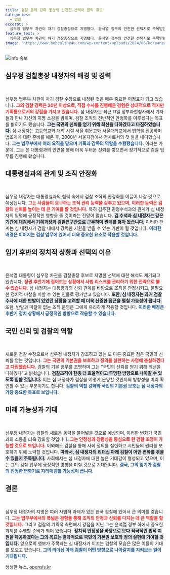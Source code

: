 ```yaml
---
title: 검찰 통제 강화 용산의 안전한 선택이 클릭 유도!
categories:
  - 법률
excerpt: >
  심우정 법무부 차관이 차기 검찰총장으로 지명됐다. 윤석열 정부의 안전한 선택지로 주목받는 그는 조직관리의 강점을 지닌 기획통으로, 국민 신뢰 회복을 다짐했다. 속내가 궁금한 심 내정자와 윤 대통령의 관계, 그리고 검찰직의 미래는 과연 어떤 방향으로 나아갈까?
feature_text: >
  심우정 법무부 차관이 차기 검찰총장으로 지명됐다. 윤석열 정부의 안전한 선택지로 주목받는 그는 조직관리의 강점을 지닌 기획통으로, 국민 신뢰 회복을 다짐했다. 속내가 궁금한 심 내정자와 윤 대통령의 관계, 그리고 검찰직의 미래는 과연 어떤 방향으로 나아갈까?
image: 'https://www.behealthy4u.com/wp-content/uploads/2024/06/koreanews.jpg'
---
```


<p><img src="https://www.behealthy4u.com/wp-content/uploads/2024/06/koreanews.jpg" alt="info 속보" /></p>

<h2 data-ke-size="size26">심우정 검찰총장 내정자의 배경 및 경력</h2>

<p data-ke-size="size16">&nbsp;</p>

<p data-ke-size="size16">심우정 법무부 차관이 차기 검찰 수장으로 내정된 것은 매우 중요한 이정표가 되고 있습니다. <b><span style="color: #ee2323;">그의 검찰 경력은 20년 이상으로, 직접 수사를 진행해온 경험은 상대적으로 적지만 기획통으로서의 강점을 가지고 있습니다.</span></b> 심 내정자는 최근 11일 정부과천청사에서 기자들과 만나 자신의 지명 소감을 밝히며, 검찰 조직의 전반적인 안정화를 이루겠다는 목표를 밝히기도 했습니다. <b><span style="background-color: #21538527;">그는 국민의 신뢰를 얻기 위해 최선을 다하겠다고 다짐하였습니다.</span></b> 심 내정자는 고등학교와 대학 시절 서울 휘문고와 서울대학교에서 법학을 전공하며 법조계에 대한 준비를 해온 후, 2000년 서울지검에서 검사로서의 첫 발을 내디뎠습니다. <b><span style="color: #1a5490;">그는 법무부에서 여러 요직을 맡으며 기획과 감독의 역할을 수행했습니다.</span></b> 이러는 가운데, 그는 윤 대통령과의 인연을 통해 더욱 두터운 신뢰를 쌓으면서 장기적으로 검찰 업무를 진행해 왔습니다.</p>

<h2 data-ke-size="size26">대통령실과의 관계 및 조직 안정화</h2>

<p data-ke-size="size16">&nbsp;</p>

<p data-ke-size="size16">심우정 내정자는 대통령실과의 협력 속에서 검찰 조직의 안정화를 이끌어 나갈 것으로 예상됩니다. <b><span style="color: #ee2323;">그는 사람들이 요구하는 조직 관리 능력을 갖추고 있으며, 이러한 능력은 검찰의 신뢰를 높이는 데 큰 기여를 할 것입니다.</span></b> 특히 김주현 민정수석과의 관계가 심 내정자의 임명에 긍정적인 영향을 줄 것이라는 전망이 많습니다. <b><span style="background-color: #21538527;">김 수석과 심 내정자는 같은 기간에 대검에서 기획과장과 검찰연구관으로 근무하며 관계를 쌓아 왔습니다.</span></b> 이러한 관계는 심 내정자가 검찰 내에서 강력한 지원을 받을 수 있는 기반이 될 것입니다. <b><span style="color: #1a5490;">이러한 배경은 이어지는 검찰 업무에 있어서 더욱 중요한 요소로 작용할 것입니다.</span></b></p>

<h2 data-ke-size="size26">임기 후반의 정치적 상황과 선택의 이유</h2>

<p data-ke-size="size16">&nbsp;</p>

<p data-ke-size="size16">윤석열 대통령이 심우정 차관을 검찰총장 후보로 지명한 선택에 대한 해석도 제기되고 있습니다. <b><span style="color: #ee2323;">정권 후반기에 접어드는 상황에서 사법 리스크를 관리하기 위한 전략으로 볼 수 있습니다.</span></b> 심 내정자는 대통령과의 신뢰 관계를 바탕으로 조직을 안정시키고, 불필요한 정치적 마찰을 피할 수 있는 인물로 평가받고 있습니다. <b><span style="background-color: #21538527;">또한, 심 내정자는 과거 검찰 수사에 대한 반발이 있었던 상황을 고려할 때 더욱 신중한 접근을 펼칠 가능성이 큽니다.</span></b> 또한, 반발과 마찰이 없는 조직 운영은 그에게 유리하게 작용할 것입니다. <b><span style="color: #1a5490;">이러한 배경은 후반기 정치 상황에서 긍정적인 방향으로 작용할 수 있습니다.</span></b></p>

<h2 data-ke-size="size26">국민 신뢰 및 검찰의 역할</h2>

<p data-ke-size="size16">&nbsp;</p>

<p data-ke-size="size16">새로운 검찰 수장으로서 심우정 내정자가 강조하고 있는 또 다른 중요한 점은 국민의 신뢰를 얻는 것입니다. <b><span style="color: #ee2323;">그는 국민의 기본권을 보호하고 정의를 실현하는 사명에 충실하겠다고 다짐했습니다.</span></b> 검찰의 기본 임무를 조명하며 그는 “국민의 신뢰를 얻기 위해 최선을 다하겠다”고 밝혔습니다. <b><span style="background-color: #21538527;">검찰조직이 한층 더 효율적이고 투명한 방향으로 나아갈 수 있도록 힘쓸 것입니다.</span></b> 이는 심 내정자가 검찰을 어떻게 운영할 것인지의 방향성을 미리 확인할 수 있는 부분이기도 합니다. <b><span style="color: #1a5490;">검찰의 역할 강화와 국민의 기본권 보호는 심 내정자의 가장 중요한 목표로 보입니다.</span></b></p>

<h2 data-ke-size="size26">미래 가능성과 기대</h2>

<p data-ke-size="size16">&nbsp;</p>

<p data-ke-size="size16">심우정 내정자는 검찰의 새로운 동력을 불어넣을 것으로 예상되며, 이러한 변화가 국민과의 소통을 더욱 강화할 것입니다. <b><span style="color: #ee2323;">그는 안정성과 청렴성을 중심으로 한 검찰 조정이 가능할 것으로 보입니다.</span></b> 이외에도 검찰을 통해 사회 정의를 실현하고 시민들의 권리를 보호하기 위해 노력할 것입니다. <b><span style="background-color: #21538527;">따라서, 심 내정자의 리더십 아래 검찰이 어떤 변화를 겪을 수 있을지 주목됩니다.</span></b> 사회에서는 심 내정자에 대한 높은 기대감이 형성되고 있으며, 이는 그의 검찰 업무에 긍정적인 영향을 미칠 것으로 기대됩니다. <b><span style="color: #1a5490;">결국, 그의 임기가 검찰의 진정한 변화기로 자리매김할 가능성이 큽니다.</span></b></p>

<h2 data-ke-size="size26">결론</h2>

<p data-ke-size="size16">&nbsp;</p>

<p data-ke-size="size16">심우정 내정자의 지명은 여러 사법적 과제가 있는 한국 검찰에 있어서 큰 의미를 갖습니다. <b><span style="color: #ee2323;">그는 법무부에서의 폭넓은 경험을 통해 조직의 안정과 신뢰를 다지는 데 큰 역할을 할 것입니다.</span></b> 그리고 검찰의 기획적 측면에서 강점을 지닌 그는 윤석열 정부 하에서 중요한 과제를 수행할 준비가 되어 있습니다. <b><span style="background-color: #21538527;">정치적 안정성을 바탕으로 보다 적극적인 법적 지원을 제공하겠다는 그의 목표는 결과적으로 국민의 기본권 보호와 정의 실현에 기여할 것입니다.</span></b> 앞으로의 행보가 주목되는 심 내정자가 이끄는 검찰의 모습은 많은 이들의 기대를 모으고 있습니다. <b><span style="color: #1a5490;">그의 리더십 아래 검찰이 어떤 방향으로 나아갈지를 지켜보는 일이 기대됩니다.</span></b></p>
생생한 뉴스, <a href="https://opensis.kr" rel="dofollow">opensis.kr</a>


